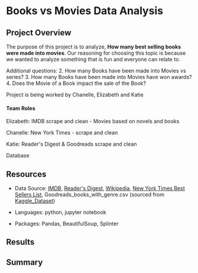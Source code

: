 # Books vs Movies Data Analysis

## Project Overview
The purpose of this project is to analyze, **How many best selling books were made into movies**. Our reasoning for choosing this topic is because we wanted to analyze something that is fun and everyone can relate to.

Additional questions:
2. How many Books have been made into Movies vs series?
3. How many Books have been made into Movies have won awards?
4. Does the Movie of a Book impact the sale of the Book?

Project is being worked by Chanelle, Elizabeth and Katie


#### Team Roles

Elizabeth: IMDB scrape and clean - Movies based on novels and books

Chanelle: New York Times - scrape and clean

Katie: Reader's Digest & Goodreads scrape and clean

Database


## Resources
- Data Source: [IMDB](https://www.imdb.com/list/ls006444168/?sort=list_order,asc&st_dt=&mode=detail&page=1 "Movies based on novels and books"), [Reader's Digest](https://www.rd.com/list/hit-movies-that-were-books-first/), [Wikipedia](https://en.wikipedia.org/wiki/List_of_best-selling_books "List of Best Selling Books"), [New York Times Best Sellers List](https://www.nytimes.com/books/best-sellers/),
Goodreads_books_with_genre.csv (sourced from [Kaggle_Dataset](https://www.kaggle.com/datasets/middlelight/goodreadsbookswithgenres "Goodread's books with genres"))

- Languages: python, jupyter notebook
- Packages: Pandas, BeautifulSoup, Splinter

## Results


## Summary
